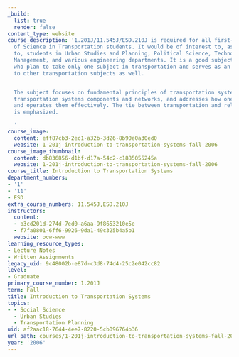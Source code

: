 ```yaml
---
_build:
  list: true
  render: false
content_type: website
course_description: '1.201J/11.545J/ESD.210J is required for all first-year Master
  of Science in Transportation students. It would be of interest to, as well as accessible
  to, students in Urban Studies and Planning, Political Science, Technology and Policy,
  Management, and various engineering departments. It is a good subject for those
  who plan to take only one subject in transportation and serves as an entry point
  to other transportation subjects as well.


  The subject focuses on fundamental principles of transportation systems, introduces
  transportation systems components and networks, and addresses how one invests in
  and operates them effectively. The tie between transportation and related systems
  is emphasized.

  '
course_image:
  content: eff87cb3-2ec1-a32b-3d26-8b90e0a30ed0
  website: 1-201j-introduction-to-transportation-systems-fall-2006
course_image_thumbnail:
  content: db836856-d1bf-d17a-54c2-c1885055245a
  website: 1-201j-introduction-to-transportation-systems-fall-2006
course_title: Introduction to Transportation Systems
department_numbers:
- '1'
- '11'
- ESD
extra_course_numbers: 11.545J,ESD.210J
instructors:
  content:
  - b3cd201d-274d-7ed0-a6aa-9f8653210e5e
  - f7fa0801-6ff6-9926-9da1-49c325b4a5b1
  website: ocw-www
learning_resource_types:
- Lecture Notes
- Written Assignments
legacy_uid: 9c48002b-e87d-c3d8-74d4-25c2e042cc82
level:
- Graduate
primary_course_number: 1.201J
term: Fall
title: Introduction to Transportation Systems
topics:
- - Social Science
  - Urban Studies
  - Transportation Planning
uid: af2aac18-7644-4ee7-8220-5cb096764b36
url_path: courses/1-201j-introduction-to-transportation-systems-fall-2006
year: '2006'
---
```


